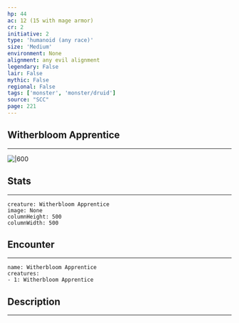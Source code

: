 ```yaml
---
hp: 44
ac: 12 (15 with mage armor)
cr: 2
initiative: 2
type: 'humanoid (any race)'    
size: 'Medium'
environment: None
alignment: any evil alignment
legendary: False
lair: False
mythic: False
regional: False
tags: ['monster', 'monster/druid']
source: "SCC"
page: 221
---
```


## Witherbloom Apprentice
---

![|600](D:/Program%20Files/5e.tools/img/bestiary/SCC/Witherbloom%20Apprentice.webp)

## Stats
---

```statblock
creature: Witherbloom Apprentice
image: None
columnHeight: 500
columnWidth: 500
```

## Encounter
---

```encounter-table
name: Witherbloom Apprentice
creatures:
- 1: Witherbloom Apprentice
```

## Description
---




